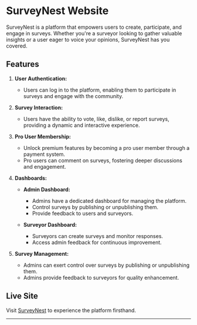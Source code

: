 # SurveyNest Website

SurveyNest is a platform that empowers users to create, participate, and engage in surveys. Whether you're a surveyor looking to gather valuable insights or a user eager to voice your opinions, SurveyNest has you covered.

## Features

1. **User Authentication:**
   - Users can log in to the platform, enabling them to participate in surveys and engage with the community.

2. **Survey Interaction:**
   - Users have the ability to vote, like, dislike, or report surveys, providing a dynamic and interactive experience.

3. **Pro User Membership:**
   - Unlock premium features by becoming a pro user member through a payment system.
   - Pro users can comment on surveys, fostering deeper discussions and engagement.

4. **Dashboards:**
   - **Admin Dashboard:** 
     - Admins have a dedicated dashboard for managing the platform.
     - Control surveys by publishing or unpublishing them.
     - Provide feedback to users and surveyors.

   - **Surveyor Dashboard:**
     - Surveyors can create surveys and monitor responses.
     - Access admin feedback for continuous improvement.

5. **Survey Management:**
   - Admins can exert control over surveys by publishing or unpublishing them.
   - Admins provide feedback to surveyors for quality enhancement.

## Live Site

Visit [SurveyNest](https://www.surveyx.com) to experience the platform firsthand.

---------------------------------------


